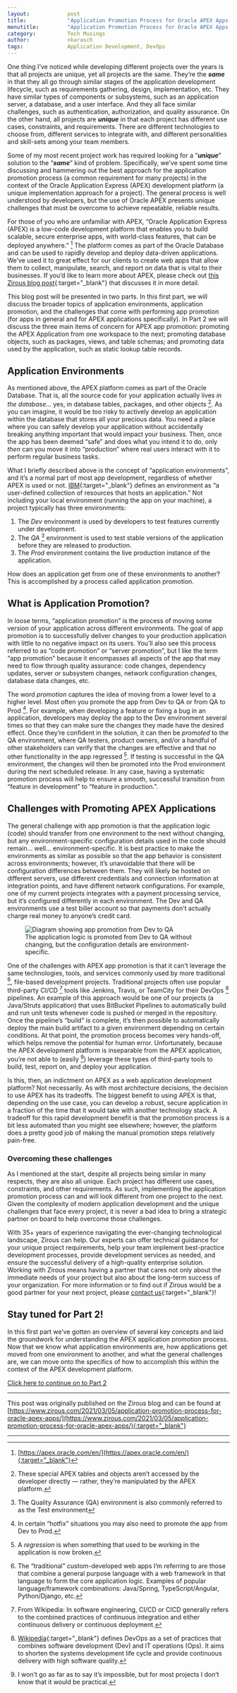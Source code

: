 ```yaml
---
layout:            post
title:             "Application Promotion Process for Oracle APEX Apps (Part 1)"
menutitle:         "Application Promotion Process for Oracle APEX Apps (Part 1)"
category:          Tech Musings
author:            nkarasch
tags:              Application Development, DevOps
---
```


One thing I’ve noticed while developing different projects over the years is that all projects are unique, yet all
projects are the same. They’re the ***same*** in that they all go through similar stages of the application development
lifecycle, such as requirements gathering, design, implementation, etc. They have similar types of components or
subsystems, such as an application server, a database, and a user interface. And they all face similar challenges, such
as authentication, authorization, and quality assurance. On the other hand, all projects are ***unique*** in that each
project has different use cases, constraints, and requirements. There are different technologies to choose from,
different services to integrate with, and different personalities and skill-sets among your team members.

Some of my most recent project work has required looking for a “***unique***” solution to the “***same***” kind of
problem. Specifically, we’ve spent some time discussing and hammering out the best approach for the application
promotion process (a common requirement for many projects) in the context of the Oracle Application Express (APEX)
development platform (a unique implementation approach for a project). The general process is well understood by
developers, but the use of Oracle APEX presents unique challenges that must be overcome to achieve repeatable, reliable
results.

For those of you who are unfamiliar with APEX, “Oracle Application Express
(APEX) is a low-code development platform that enables you to build scalable, secure enterprise apps, with world-class
features, that can be deployed anywhere.” [^1] The platform comes as part of the Oracle Database and can be used to
rapidly develop and deploy data-driven applications. We’ve used it to great effect for our clients to create web apps
that allow them to collect, manipulate, search, and report on data that is vital to their businesses. If you’d like to
learn more about APEX, please check out [this Zirous blog post][otherBlogPost]{:target="_blank"} that discusses it in
more detail.

[otherBlogPost]: https://www.zirous.com/2020/07/14/oracle-application-express-your-option-for-application-customization/

This blog post will be presented in two parts. In this first part, we will discuss the broader topics of application
environments, application promotion, and the challenges that come with performing app promotion (for apps in general and
for APEX applications specifically). In Part 2 we will discuss the three main items of concern for APEX app promotion:
promoting the APEX Application from one workspace to the next; promoting database objects, such as packages, views, and
table schemas; and promoting data used by the application, such as static lookup table records.

## Application Environments

As mentioned above, the APEX platform comes as part of the Oracle Database. That is, all the source code for your
application actually lives *in the database...* yes, in database tables, packages, and other objects [^2]. As you can
imagine, it would be too risky to actively develop an application within the database that stores all your precious
data. You need a place where you can safely develop your application without accidentally breaking anything important
that would impact your business. Then, once the app has been deemed “safe” and does what you intend it to do, only
*then* can you move it into “production” where real users interact with it to perform regular business tasks.

What I briefly described above is the concept of “application environments”, and it’s a normal part of most app
development, regardless of whether APEX is used or not. [IBM][ibmLink]{:target="_blank"} defines an environment as
“a user-defined collection of resources that hosts an application.” Not including your local environment (running the
app on your machine), a project typically has three environments:

[ibmLink]: https://www.ibm.com/support/knowledgecenter/SS4GSP_7.0.4/com.ibm.udeploy.doc/topics/app_environment.html

1. The *Dev* environment is used by developers to test features currently under development.
2. The *QA* [^3] environment is used to test stable versions of the application before they are released to production.
3. The *Prod* environment contains the live production instance of the application.

How does an application get from one of these environments to another? This is accomplished by a process called
application promotion.

## What is Application Promotion?

In loose terms, “application promotion” is the process of moving some version of your application across different
environments. The goal of app promotion is to successfully deliver changes to your production application with little to
no negative impact on its users. You’ll also see this process referred to as “code promotion” or “server promotion”, but
I like the term “app promotion” because it encompasses all aspects of the app that may need to flow through quality
assurance: code changes, dependency updates, server or subsystem changes, network configuration changes, database data
changes, etc.

The word *promotion* captures the idea of moving from a lower level to a higher level. Most often you promote the app
from Dev to QA or from QA to Prod [^4]. For example, when developing a feature or fixing a bug in an application, developers
may deploy the app to the Dev environment several times so that they can make sure the changes they made have the
desired effect. Once they’re confident in the solution, it can then be *promoted* to the QA environment, where QA
testers, product owners, and/or a handful of other stakeholders can verify that the changes are effective and that no
other functionality in the app regressed [^5]. If testing is successful in the QA environment, the changes will then be
promoted into the Prod environment during the next scheduled release. In any case, having a systematic promotion process
will help to ensure a smooth, successful transition from “feature in development” to “feature in production.”.

## Challenges with Promoting APEX Applications

The general challenge with app promotion is that the application logic (code) should transfer from one environment to
the next without changing, but any environment-specific configuration details used in the code should remain... well...
environment-specific. It is best practice to make the environments as similar as possible so that the app behavior is
consistent across environments; however, it’s unavoidable that there will be configuration differences between them.
They will likely be hosted on different servers, use different credentials and connection information at integration
points, and have different network configurations. For example, one of my current projects integrates with a payment
processing service, but it’s configured differently in each environment. The Dev and QA environments use a test biller
account so that payments don’t actually charge real money to anyone’s credit card.

<figure>
   <img src="{{site.baseurl}}/assets/apex-promotion/apex-promotion-1.png"
        alt="Diagram showing app promotion from Dev to QA"/>
   <figcaption>
       The application logic is promoted from Dev to QA without changing, but the configuration details are
       environment-specific.
   </figcaption>
</figure>

One of the challenges with APEX app promotion is that it can’t leverage the same technologies, tools, and services
commonly used by more traditional [^6], file-based development projects. Traditional projects often use popular
third-party CI/CD [^7] tools like Jenkins, Travis, or TeamCity for their DevOps [^8] pipelines. An example of this
approach would be one of our projects (a Java/Struts application) that uses BitBucket Pipelines to automatically build
and run unit tests whenever code is pushed or merged in the repository. Once the pipeline’s “build” is complete, it’s
then possible to automatically deploy the main build artifact to a given environment depending on certain conditions. At
that point, the promotion process becomes very hands-off, which helps remove the potential for human error.
Unfortunately, because the APEX development platform is inseparable from the APEX application, you’re not able to
(easily [^9]) leverage these types of third-party tools to build, test, report on, and deploy your application.

Is this, then, an indictment on APEX as a web application development platform? Not necessarily. As with most
architecture decisions, the decision to use APEX has its tradeoffs. The biggest benefit to using APEX is that, depending
on the use case, you can develop a robust, secure application in a fraction of the time that it would take with another
technology stack. A tradeoff for this rapid development benefit is that the promotion process is a bit less automated
than you might see elsewhere; however, the platform does a pretty good job of making the manual promotion steps
relatively pain-free.

### Overcoming these challenges

As I mentioned at the start, despite all projects being similar in many respects, they are also all unique. Each project
has different use cases, constraints, and other requirements. As such, implementing the application promotion process
can and will look different from one project to the next. Given the complexity of modern application development and the
unique challenges that face every project, it is never a bad idea to bring a strategic partner on board to help overcome
those challenges.

With 35+ years of experience navigating the ever-changing technological landscape, Zirous can help. Our experts can
offer technical guidance for your unique project requirements, help your team implement best-practice development
processes, provide development services as needed, and ensure the successful delivery of a high-quality enterprise
solution. Working with Zirous means having a partner that cares not only about the immediate needs of your project but
also about the long-term success of your organization. For more information or to find out if Zirous would be a good
partner for your next project, please [contact us][zirousContactUs]{:target="_blank"}!

[zirousContactUs]: http://www.zirous.com/contact

## Stay tuned for Part 2!

In this first part we’ve gotten an overview of several key concepts and laid the groundwork for understanding the APEX
application promotion process. Now that we know what application environments are, how applications get moved from one
environment to another, and what the general challenges are, we can move onto the specifics of how to accomplish this
within the context of the APEX development platform.

[Click here to continue on to Part 2](/blog/tech%20musings/Application-Promotion-Process-for-Oracle-APEX-Apps-pt2)

- - -

This post was originally published on the Zirous blog and can be found at
[https://www.zirous.com/2021/03/05/application-promotion-process-for-oracle-apex-apps/](https://www.zirous.com/2021/03/05/application-promotion-process-for-oracle-apex-apps/){:target="_blank"}

- - -

[^1]: [https://apex.oracle.com/en/](https://apex.oracle.com/en/){:target="_blank"}
[^2]: These special APEX tables and objects aren’t accessed by the developer directly — rather, they’re manipulated by the APEX platform.
[^3]: The Quality Assurance (QA) environment is also commonly referred to as the Test environment
[^4]: In certain “hotfix” situations you may also need to promote the app from Dev to Prod.
[^5]: A *regression* is when something that used to be working in the application is now broken.
[^6]: The “traditional” custom-developed web apps I’m referring to are those that combine a general purpose language with a web framework in that language to form the core application logic. Examples of popular language/framework combinations: Java/Spring, TypeScript/Angular, Python/Django, etc.
[^7]: From Wikipedia: In software engineering, CI/CD or CICD generally refers to the combined practices of continuous integration and either continuous delivery or continuous deployment.
[^8]: [Wikipedia](https://en.wikipedia.org/wiki/DevOps){:target="_blank"} defines DevOps as a set of practices that combines software development (Dev) and IT operations (Ops). It aims to shorten the systems development life cycle and provide continuous delivery with high software quality.
[^9]: I won’t go as far as to say it’s impossible, but for most projects I don’t know that it would be practical.
